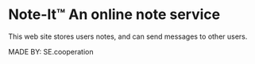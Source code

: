 # Note-It™ An online note service

This web site stores users notes, and can send messages to other users.

MADE BY: SE.cooperation